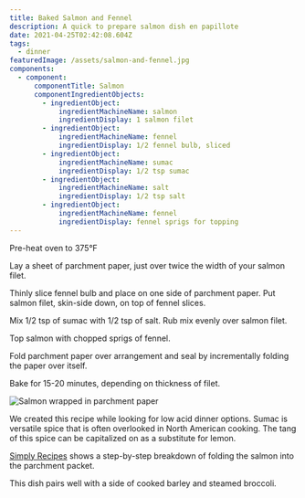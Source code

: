 ```yaml
---
title: Baked Salmon and Fennel
description: A quick to prepare salmon dish en papillote
date: 2021-04-25T02:42:08.604Z
tags:
  - dinner
featuredImage: /assets/salmon-and-fennel.jpg
components:
  - component:
      componentTitle: Salmon
      componentIngredientObjects:
        - ingredientObject:
            ingredientMachineName: salmon
            ingredientDisplay: 1 salmon filet
        - ingredientObject:
            ingredientMachineName: fennel
            ingredientDisplay: 1/2 fennel bulb, sliced
        - ingredientObject:
            ingredientMachineName: sumac
            ingredientDisplay: 1/2 tsp sumac
        - ingredientObject:
            ingredientMachineName: salt
            ingredientDisplay: 1/2 tsp salt
        - ingredientObject:
            ingredientMachineName: fennel
            ingredientDisplay: fennel sprigs for topping
---
```

Pre-heat oven to 375°F

Lay a sheet of parchment paper, just over twice the width of your salmon filet. 

Thinly slice fennel bulb and place on one side of parchment paper. Put salmon filet, skin-side down, on top of fennel slices. 

Mix 1/2 tsp of sumac with 1/2 tsp of salt. Rub mix evenly over salmon filet. 

Top salmon with chopped sprigs of fennel. 

Fold parchment paper over arrangement and seal by incrementally folding the paper over itself.

Bake for 15-20 minutes, depending on thickness of filet. 

![Salmon wrapped in parchment paper](/assets/20210424_191804.jpg "Salmon wrapped in parchment paper")

We created this recipe while looking for low acid dinner options. Sumac is versatile spice that is often overlooked in North American cooking. The tang of this spice can be capitalized on as a substitute for lemon. 

[Simply Recipes](https://www.simplyrecipes.com/recipes/salmon_with_fennel_baked_in_parchment/) shows a step-by-step breakdown of folding the salmon into the parchment packet. 

This dish pairs well with a side of cooked barley and steamed broccoli.